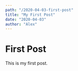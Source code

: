 ```yaml
---
path: "/2020-04-03-first-post"
title: "My First Post"
date: "2020-04-03"
author: "Alex"
---
```


# First Post

This is my first post.

